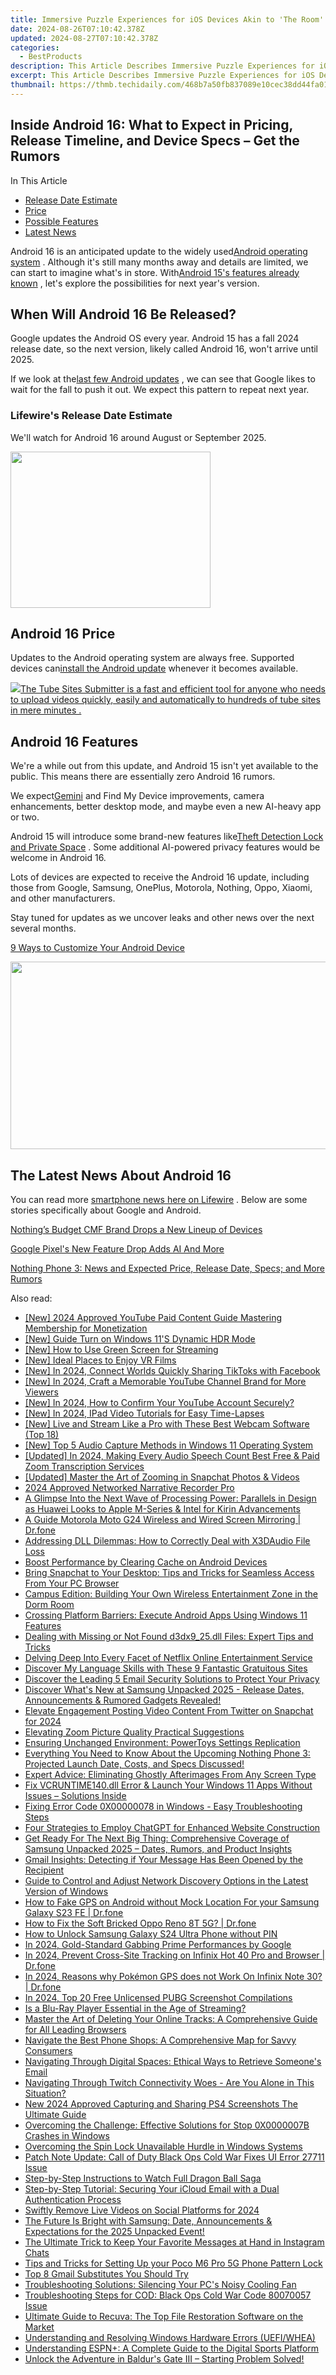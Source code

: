 ```yaml
---
title: Immersive Puzzle Experiences for iOS Devices Akin to 'The Room' And 'Myst'
date: 2024-08-26T07:10:42.378Z
updated: 2024-08-27T07:10:42.378Z
categories:
  - BestProducts
description: This Article Describes Immersive Puzzle Experiences for iOS Devices Akin to 'The Room' And 'Myst'
excerpt: This Article Describes Immersive Puzzle Experiences for iOS Devices Akin to 'The Room' And 'Myst'
thumbnail: https://thmb.techidaily.com/468b7a50fb837089e10cec38dd44fa01aaab4078b704b313fd2f69558ac117bb.png
---
```


## Inside Android 16: What to Expect in Pricing, Release Timeline, and Device Specs – Get the Rumors

In This Article

* [Release Date Estimate](https://www.lifewire.com/#toc-when-will-android-16-be-released)
* [Price](https://www.lifewire.com/#toc-android-16-price)
* [Possible Features](https://www.lifewire.com/#toc-android-16-features)
* [Latest News](https://www.lifewire.com/#toc-the-latest-news-about-android-16)

 Android 16 is an anticipated update to the widely used[Android operating system](https://www.lifewire.com/what-is-google-android-1616887) . Although it's still many months away and details are limited, we can start to imagine what's in store. With[Android 15's features already known](https://www.lifewire.com/android-15-7547471) , let's explore the possibilities for next year's version.

## When Will Android 16 Be Released?

 Google updates the Android OS every year. Android 15 has a fall 2024 release date, so the next version, likely called Android 16, won't arrive until 2025.

 If we look at the[last few Android updates](https://www.lifewire.com/android-versions-4173277) , we can see that Google likes to wait for the fall to push it out. We expect this pattern to repeat next year.

### Lifewire's Release Date Estimate

We'll watch for Android 16 around August or September 2025.

<!-- affiliate ads begin -->
<a href="https://zonlipartnershipprogram.pxf.io/c/5597632/1821134/17882" target="_top" id="1821134"><img src="//a.impactradius-go.com/display-ad/17882-1821134" border="0" alt="" width="320" height="250"/></a><img height="0" width="0" src="https://imp.pxf.io/i/5597632/1821134/17882" style="position:absolute;visibility:hidden;" border="0" />
<!-- affiliate ads end -->
## Android 16 Price

 Updates to the Android operating system are always free. Supported devices can[install the Android update](https://www.lifewire.com/update-your-android-os-121662) whenever it becomes available.  

<!-- affiliate ads begin -->
<a href="https://secure.2checkout.com/order/checkout.php?PRODS=4531356&QTY=1&AFFILIATE=108875&CART=1"><img src="https://secure.avangate.com/images/merchant/8fdd149fcaa7058caccc9c4ad5b0d89a/products/tss-box.JPG" border="0">The Tube Sites Submitter is a fast and efficient tool for anyone who needs to upload videos quickly, easily and automatically to hundreds of tube sites in mere minutes . </a>
<!-- affiliate ads end -->
## Android 16 Features

 We're a while out from this update, and Android 15 isn't yet available to the public. This means there are essentially zero Android 16 rumors.

 We expect[Gemini](https://www.lifewire.com/what-is-google-bard-7151624) and Find My Device improvements, camera enhancements, better desktop mode, and maybe even a new AI-heavy app or two.

 Android 15 will introduce some brand-new features like[Theft Detection Lock and Private Space](https://blog.google/products/android/android-theft-protection/) . Some additional AI-powered privacy features would be welcome in Android 16.

 Lots of devices are expected to receive the Android 16 update, including those from Google, Samsung, OnePlus, Motorola, Nothing, Oppo, Xiaomi, and other manufacturers.

 Stay tuned for updates as we uncover leaks and other news over the next several months.

[9 Ways to Customize Your Android Device](https://www.lifewire.com/customizing-your-android-4021844)

<!-- affiliate ads begin -->
<a href="https://aofit.pxf.io/c/5597632/1399701/16396" target="_top" id="1399701"><img src="//a.impactradius-go.com/display-ad/16396-1399701" border="0" alt="" width="960" height="300"/></a><img height="0" width="0" src="https://imp.pxf.io/i/5597632/1399701/16396" style="position:absolute;visibility:hidden;" border="0" />
<!-- affiliate ads end -->
## The Latest News About Android 16

 You can read more [smartphone news here on Lifewire](https://www.lifewire.com/mobile-phone-news-4796390) . Below are some stories specifically about Google and Android.

[Nothing’s Budget CMF Brand Drops a New Lineup of Devices](https://www.lifewire.com/nothings-budget-cmf-brand-drops-a-new-lineup-of-devices-8674814)

[Google Pixel's New Feature Drop Adds AI And More](https://www.lifewire.com/google-pixel-s-new-feature-drop-adds-ai-and-more-8663574)

[Nothing Phone 3: News and Expected Price, Release Date, Specs; and More Rumors](https://www.lifewire.com/nothing-phone-3-8639420)


<ins class="adsbygoogle"
     style="display:block"
     data-ad-format="autorelaxed"
     data-ad-client="ca-pub-7571918770474297"
     data-ad-slot="1223367746"></ins>



<ins class="adsbygoogle"
     style="display:block"
     data-ad-client="ca-pub-7571918770474297"
     data-ad-slot="8358498916"
     data-ad-format="auto"
     data-full-width-responsive="true"></ins>

<span class="atpl-alsoreadstyle">Also read:</span>
<div><ul>
<li><a href="https://youtube-zero.techidaily.com/024-approved-youtube-paid-content-guide-mastering-membership-for-monetization/"><u>[New] 2024 Approved  YouTube Paid Content Guide  Mastering Membership for Monetization</u></a></li>
<li><a href="https://fox-http.techidaily.com/new-guide-turn-on-windows-11s-dynamic-hdr-mode/"><u>[New] Guide  Turn on Windows 11'S Dynamic HDR Mode</u></a></li>
<li><a href="https://some-tips.techidaily.com/new-how-to-use-green-screen-for-streaming/"><u>[New] How to Use Green Screen for Streaming</u></a></li>
<li><a href="https://some-techniques.techidaily.com/new-ideal-places-to-enjoy-vr-films/"><u>[New] Ideal Places to Enjoy VR Films</u></a></li>
<li><a href="https://facebook-video-recording.techidaily.com/new-in-2024-connect-worlds-quickly-sharing-tiktoks-with-facebook/"><u>[New] In 2024, Connect Worlds Quickly  Sharing TikToks with Facebook</u></a></li>
<li><a href="https://facebook-video-footage.techidaily.com/new-in-2024-craft-a-memorable-youtube-channel-brand-for-more-viewers/"><u>[New] In 2024, Craft a Memorable YouTube Channel Brand for More Viewers</u></a></li>
<li><a href="https://youtube-zero.techidaily.com/n-2024-how-to-confirm-your-youtube-account-securely/"><u>[New] In 2024, How to Confirm Your YouTube Account Securely?</u></a></li>
<li><a href="https://screen-sharing-recording.techidaily.com/new-in-2024-ipad-video-tutorials-for-easy-time-lapses/"><u>[New] In 2024, IPad Video Tutorials for Easy Time-Lapses</u></a></li>
<li><a href="https://extra-approaches.techidaily.com/new-live-and-stream-like-a-pro-with-these-best-webcam-software-top-18/"><u>[New] Live and Stream Like a Pro with These Best Webcam Software (Top 18)</u></a></li>
<li><a href="https://fox-boxes.techidaily.com/new-top-5-audio-capture-methods-in-windows-11-operating-system/"><u>[New] Top 5 Audio Capture Methods in Windows 11 Operating System</u></a></li>
<li><a href="https://visual-screen-recording.techidaily.com/updated-in-2024-making-every-audio-speech-count-best-free-and-paid-zoom-transcription-services/"><u>[Updated] In 2024, Making Every Audio Speech Count  Best Free & Paid Zoom Transcription Services</u></a></li>
<li><a href="https://extra-support.techidaily.com/updated-master-the-art-of-zooming-in-snapchat-photos-and-videos/"><u>[Updated] Master the Art of Zooming in Snapchat Photos & Videos</u></a></li>
<li><a href="https://facebook-videos.techidaily.com/2024-approved-networked-narrative-recorder-pro/"><u>2024 Approved  Networked Narrative Recorder Pro</u></a></li>
<li><a href="https://hardware-updates.techidaily.com/a-glimpse-into-the-next-wave-of-processing-power-parallels-in-design-as-huawei-looks-to-apple-m-series-and-intel-for-kirin-advancements/"><u>A Glimpse Into the Next Wave of Processing Power: Parallels in Design as Huawei Looks to Apple M-Series & Intel for Kirin Advancements</u></a></li>
<li><a href="https://screen-mirror.techidaily.com/a-guide-motorola-moto-g24-wireless-and-wired-screen-mirroring-drfone-by-drfone-android/"><u>A Guide Motorola Moto G24 Wireless and Wired Screen Mirroring | Dr.fone</u></a></li>
<li><a href="https://technical-tips.techidaily.com/addressing-dll-dilemmas-how-to-correctly-deal-with-x3daudio-file-loss/"><u>Addressing DLL Dilemmas: How to Correctly Deal with X3DAudio File Loss</u></a></li>
<li><a href="https://technical-tips.techidaily.com/boost-performance-by-clearing-cache-on-android-devices/"><u>Boost Performance by Clearing Cache on Android Devices</u></a></li>
<li><a href="https://technical-tips.techidaily.com/bring-snapchat-to-your-desktop-tips-and-tricks-for-seamless-access-from-your-pc-browser/"><u>Bring Snapchat to Your Desktop: Tips and Tricks for Seamless Access From Your PC Browser</u></a></li>
<li><a href="https://technical-tips.techidaily.com/campus-edition-building-your-own-wireless-entertainment-zone-in-the-dorm-room/"><u>Campus Edition: Building Your Own Wireless Entertainment Zone in the Dorm Room</u></a></li>
<li><a href="https://technical-tips.techidaily.com/crossing-platform-barriers-execute-android-apps-using-windows-11-features/"><u>Crossing Platform Barriers: Execute Android Apps Using Windows 11 Features</u></a></li>
<li><a href="https://technical-tips.techidaily.com/dealing-with-missing-or-not-found-d3dx925dll-files-expert-tips-and-tricks/"><u>Dealing with Missing or Not Found d3dx9_25.dll Files: Expert Tips and Tricks</u></a></li>
<li><a href="https://technical-tips.techidaily.com/delving-deep-into-every-facet-of-netflix-online-entertainment-service/"><u>Delving Deep Into Every Facet of Netflix Online Entertainment Service</u></a></li>
<li><a href="https://technical-tips.techidaily.com/discover-my-language-skills-with-these-9-fantastic-gratuitous-sites/"><u>Discover My Language Skills with These 9 Fantastic Gratuitous Sites</u></a></li>
<li><a href="https://technical-tips.techidaily.com/discover-the-leading-5-email-security-solutions-to-protect-your-privacy/"><u>Discover the Leading 5 Email Security Solutions to Protect Your Privacy</u></a></li>
<li><a href="https://technical-tips.techidaily.com/1722883563072-discover-whats-new-at-samsung-unpacked-2025-release-dates-announcements-and-rumored-gadgets-revealed/"><u>Discover What's New at Samsung Unpacked 2025 - Release Dates, Announcements & Rumored Gadgets Revealed!</u></a></li>
<li><a href="https://twitter-videos.techidaily.com/elevate-engagement-posting-video-content-from-twitter-on-snapchat-for-2024/"><u>Elevate Engagement  Posting Video Content From Twitter on Snapchat for 2024</u></a></li>
<li><a href="https://extra-hints.techidaily.com/elevating-zoom-picture-quality-practical-suggestions/"><u>Elevating Zoom Picture Quality  Practical Suggestions</u></a></li>
<li><a href="https://win11.techidaily.com/ensuring-unchanged-environment-powertoys-settings-replication/"><u>Ensuring Unchanged Environment: PowerToys Settings Replication</u></a></li>
<li><a href="https://technical-tips.techidaily.com/1722893932673-everything-you-need-to-know-about-the-upcoming-nothing-phone-3-projected-launch-date-costs-and-specs-discussed/"><u>Everything You Need to Know About the Upcoming Nothing Phone 3: Projected Launch Date, Costs, and Specs Discussed!</u></a></li>
<li><a href="https://technical-tips.techidaily.com/expert-advice-eliminating-ghostly-afterimages-from-any-screen-type/"><u>Expert Advice: Eliminating Ghostly Afterimages From Any Screen Type</u></a></li>
<li><a href="https://win-howtos.techidaily.com/fix-vcruntime140dll-error-and-launch-your-windows-11-apps-without-issues-solutions-inside/"><u>Fix VCRUNTIME140.dll Error & Launch Your Windows 11 Apps Without Issues – Solutions Inside</u></a></li>
<li><a href="https://technical-tips.techidaily.com/fixing-error-code-0x00000078-in-windows-easy-troubleshooting-steps/"><u>Fixing Error Code 0X00000078 in Windows - Easy Troubleshooting Steps</u></a></li>
<li><a href="https://tech-haven.techidaily.com/four-strategies-to-employ-chatgpt-for-enhanced-website-construction/"><u>Four Strategies to Employ ChatGPT for Enhanced Website Construction</u></a></li>
<li><a href="https://technical-tips.techidaily.com/1722888425883-get-ready-for-the-next-big-thing-comprehensive-coverage-of-samsung-unpacked-2025-dates-rumors-and-product-insights/"><u>Get Ready For The Next Big Thing: Comprehensive Coverage of Samsung Unpacked 2025 – Dates, Rumors, and Product Insights</u></a></li>
<li><a href="https://technical-tips.techidaily.com/gmail-insights-detecting-if-your-message-has-been-opened-by-the-recipient/"><u>Gmail Insights: Detecting if Your Message Has Been Opened by the Recipient</u></a></li>
<li><a href="https://technical-tips.techidaily.com/guide-to-control-and-adjust-network-discovery-options-in-the-latest-version-of-windows/"><u>Guide to Control and Adjust Network Discovery Options in the Latest Version of Windows</u></a></li>
<li><a href="https://android-location.techidaily.com/how-to-fake-gps-on-android-without-mock-location-for-your-samsung-galaxy-s23-fe-drfone-by-drfone-virtual/"><u>How to Fake GPS on Android without Mock Location For your Samsung Galaxy S23 FE | Dr.fone</u></a></li>
<li><a href="https://fix-guide.techidaily.com/how-to-fix-the-soft-bricked-oppo-reno-8t-5g-drfone-by-drfone-fix-android-problems-fix-android-problems/"><u>How to Fix the Soft Bricked Oppo Reno 8T 5G? | Dr.fone</u></a></li>
<li><a href="https://android-unlock.techidaily.com/how-to-unlock-samsung-galaxy-s24-ultra-phone-without-pin-by-drfone-android/"><u>How to Unlock Samsung Galaxy S24 Ultra Phone without PIN</u></a></li>
<li><a href="https://some-techniques.techidaily.com/in-2024-gold-standard-gabbing-prime-performances-by-google/"><u>In 2024, Gold-Standard Gabbing  Prime Performances by Google</u></a></li>
<li><a href="https://phone-solutions.techidaily.com/in-2024-prevent-cross-site-tracking-on-infinix-hot-40-pro-and-browser-drfone-by-drfone-virtual-android/"><u>In 2024, Prevent Cross-Site Tracking on Infinix Hot 40 Pro and Browser | Dr.fone</u></a></li>
<li><a href="https://android-pokemon-go.techidaily.com/in-2024-reasons-why-pokemon-gps-does-not-work-on-infinix-note-30-drfone-by-drfone-virtual-android/"><u>In 2024, Reasons why Pokémon GPS does not Work On Infinix Note 30? | Dr.fone</u></a></li>
<li><a href="https://some-skills.techidaily.com/in-2024-top-20-free-unlicensed-pubg-screenshot-compilations/"><u>In 2024, Top 20 Free Unlicensed PUBG Screenshot Compilations</u></a></li>
<li><a href="https://technical-tips.techidaily.com/is-a-blu-ray-player-essential-in-the-age-of-streaming/"><u>Is a Blu-Ray Player Essential in the Age of Streaming?</u></a></li>
<li><a href="https://technical-tips.techidaily.com/master-the-art-of-deleting-your-online-tracks-a-comprehensive-guide-for-all-leading-browsers/"><u>Master the Art of Deleting Your Online Tracks: A Comprehensive Guide for All Leading Browsers</u></a></li>
<li><a href="https://technical-tips.techidaily.com/navigate-the-best-phone-shops-a-comprehensive-map-for-savvy-consumers/"><u>Navigate the Best Phone Shops: A Comprehensive Map for Savvy Consumers</u></a></li>
<li><a href="https://technical-tips.techidaily.com/navigating-through-digital-spaces-ethical-ways-to-retrieve-someones-email/"><u>Navigating Through Digital Spaces: Ethical Ways to Retrieve Someone's Email</u></a></li>
<li><a href="https://technical-tips.techidaily.com/navigating-through-twitch-connectivity-woes-are-you-alone-in-this-situation/"><u>Navigating Through Twitch Connectivity Woes - Are You Alone in This Situation?</u></a></li>
<li><a href="https://video-ai-editor.techidaily.com/new-2024-approved-capturing-and-sharing-ps4-screenshots-the-ultimate-guide/"><u>New 2024 Approved Capturing and Sharing PS4 Screenshots The Ultimate Guide</u></a></li>
<li><a href="https://technical-tips.techidaily.com/overcoming-the-challenge-effective-solutions-for-stop-0x0000007b-crashes-in-windows/"><u>Overcoming the Challenge: Effective Solutions for Stop 0X0000007B Crashes in Windows</u></a></li>
<li><a href="https://technical-tips.techidaily.com/overcoming-the-spin-lock-unavailable-hurdle-in-windows-systems/"><u>Overcoming the Spin Lock Unavailable Hurdle in Windows Systems</u></a></li>
<li><a href="https://win-answers.techidaily.com/patch-note-update-call-of-duty-black-ops-cold-war-fixes-ui-error-27711-issue/"><u>Patch Note Update: Call of Duty Black Ops Cold War Fixes UI Error 27711 Issue</u></a></li>
<li><a href="https://technical-tips.techidaily.com/step-by-step-instructions-to-watch-full-dragon-ball-saga/"><u>Step-by-Step Instructions to Watch Full Dragon Ball Saga</u></a></li>
<li><a href="https://technical-tips.techidaily.com/step-by-step-tutorial-securing-your-icloud-email-with-a-dual-authentication-process/"><u>Step-by-Step Tutorial: Securing Your iCloud Email with a Dual Authentication Process</u></a></li>
<li><a href="https://facebook-video-recording.techidaily.com/swiftly-remove-live-videos-on-social-platforms-for-2024/"><u>Swiftly Remove Live Videos on Social Platforms for 2024</u></a></li>
<li><a href="https://technical-tips.techidaily.com/the-future-is-bright-with-samsung-date-announcements-and-expectations-for-the-2025-unpacked-event/"><u>The Future Is Bright with Samsung: Date, Announcements & Expectations for the 2025 Unpacked Event!</u></a></li>
<li><a href="https://technical-tips.techidaily.com/the-ultimate-trick-to-keep-your-favorite-messages-at-hand-in-instagram-chats/"><u>The Ultimate Trick to Keep Your Favorite Messages at Hand in Instagram Chats</u></a></li>
<li><a href="https://easy-unlock-android.techidaily.com/tips-and-tricks-for-setting-up-your-poco-m6-pro-5g-phone-pattern-lock-by-drfone-android/"><u>Tips and Tricks for Setting Up your Poco M6 Pro 5G Phone Pattern Lock</u></a></li>
<li><a href="https://technical-tips.techidaily.com/top-8-gmail-substitutes-you-should-try/"><u>Top 8 Gmail Substitutes You Should Try</u></a></li>
<li><a href="https://technical-tips.techidaily.com/troubleshooting-solutions-silencing-your-pcs-noisy-cooling-fan/"><u>Troubleshooting Solutions: Silencing Your PC's Noisy Cooling Fan</u></a></li>
<li><a href="https://technical-tips.techidaily.com/troubleshooting-steps-for-cod-black-ops-cold-war-code-80070057-issue/"><u>Troubleshooting Steps for COD: Black Ops Cold War Code 80070057 Issue</u></a></li>
<li><a href="https://technical-tips.techidaily.com/ultimate-guide-to-recuva-the-top-file-restoration-software-on-the-market/"><u>Ultimate Guide to Recuva: The Top File Restoration Software on the Market</u></a></li>
<li><a href="https://technical-tips.techidaily.com/understanding-and-resolving-windows-hardware-errors-uefiwhea/"><u>Understanding and Resolving Windows Hardware Errors (UEFI/WHEA)</u></a></li>
<li><a href="https://technical-tips.techidaily.com/understanding-espnplus-a-complete-guide-to-the-digital-sports-platform/"><u>Understanding ESPN+: A Complete Guide to the Digital Sports Platform</u></a></li>
<li><a href="https://win-answers.techidaily.com/unlock-the-adventure-in-baldurs-gate-iii-starting-problem-solved/"><u>Unlock the Adventure in Baldur's Gate III – Starting Problem Solved!</u></a></li>
</ul></div>

